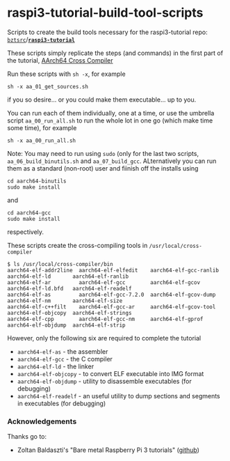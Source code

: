 # raspi3-tutorial-build-tool-scripts
Scripts to create the build tools necessary for the raspi3-tutorial repo: [`bztsrc`](https://github.com/bztsrc)/[**`raspi3-tutorial`**](https://github.com/bztsrc/raspi3-tutorial)

These scripts simply replicate the steps (and commands) in the first part of the tutorial, [AArch64 Cross Compiler](https://github.com/bztsrc/raspi3-tutorial/tree/master/00_crosscompiler)

Run these scripts with  `sh -x`, for example

```none
sh -x aa_01_get_sources.sh
```
if you so desire... or you could make them executable... up to you.

You can run each of them individually, one at a time, or use the umbrella script `aa_00_run_all.sh` to run the whole lot in one go (which make time some time), for example

```none
sh -x aa_00_run_all.sh
```

Note: You may need to run using `sudo` (only for the last two scripts, `aa_06_build_binutils.sh` and `aa_07_build_gcc`. ALternatively you can run them as a standard (non-root) user and fiinish off the installs using 

```none
cd aarch64-binutils
sudo make install
```
and
```none
cd aarch64-gcc
sudo make install
```
respectively.

These scripts create the cross-compiling tools in `/usr/local/cross-compiler`

```none
$ ls /usr/local/cross-compiler/bin
aarch64-elf-addr2line  aarch64-elf-elfedit    aarch64-elf-gcc-ranlib  aarch64-elf-ld       aarch64-elf-ranlib
aarch64-elf-ar         aarch64-elf-gcc        aarch64-elf-gcov        aarch64-elf-ld.bfd   aarch64-elf-readelf
aarch64-elf-as         aarch64-elf-gcc-7.2.0  aarch64-elf-gcov-dump   aarch64-elf-nm       aarch64-elf-size
aarch64-elf-c++filt    aarch64-elf-gcc-ar     aarch64-elf-gcov-tool   aarch64-elf-objcopy  aarch64-elf-strings
aarch64-elf-cpp        aarch64-elf-gcc-nm     aarch64-elf-gprof       aarch64-elf-objdump  aarch64-elf-strip
```

However, only the following six are required to complete the tutorial

- `aarch64-elf-as` - the assembler
- `aarch64-elf-gcc` - the C compiler
- `aarch64-elf-ld` - the linker
- `aarch64-elf-objcopy` - to convert ELF executable into IMG format
- `aarch64-elf-objdump` - utility to disassemble executables (for debugging)
- `aarch64-elf-readelf` - an useful utility to dump sections and segments in executables (for debugging)

### Acknowledgements

Thanks go to:

- Zoltan Baldaszti's "Bare metal Raspberry Pi 3 tutorials" ([github](https://github.com/bztsrc/raspi3-tutorial/))
